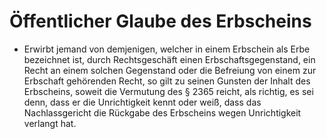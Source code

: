 # Öffentlicher Glaube des Erbscheins

- Erwirbt jemand von demjenigen, welcher in einem Erbschein als Erbe bezeichnet ist, durch Rechtsgeschäft einen Erbschaftsgegenstand, ein Recht an einem solchen Gegenstand oder die Befreiung von einem zur Erbschaft gehörenden Recht, so gilt zu seinen Gunsten der Inhalt des Erbscheins, soweit die Vermutung des § 2365 reicht, als richtig, es sei denn, dass er die Unrichtigkeit kennt oder weiß, dass das Nachlassgericht die Rückgabe des Erbscheins wegen Unrichtigkeit verlangt hat.

